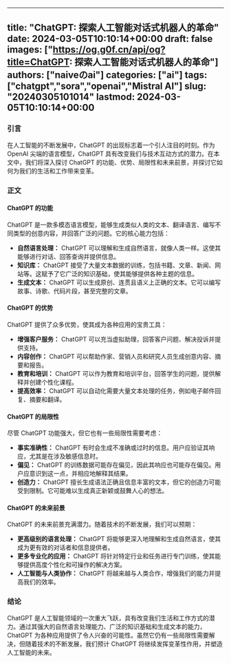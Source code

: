 
---
title: "ChatGPT: 探索人工智能对话式机器人的革命"
date: 2024-03-05T10:10:14+00:00
draft: false
images: ["https://og.g0f.cn/api/og?title=ChatGPT: 探索人工智能对话式机器人的革命"]
authors: ["naiveのai"]
categories: ["ai"]
tags: ["chatgpt","sora","openai","Mistral AI"]
slug: "20240305101014"
lastmod: 2024-03-05T10:10:14+00:00
---
### 引言

在人工智能的不断发展中，ChatGPT 的出现标志着一个引人注目的时刻。作为 OpenAI 尖端的语言模型，ChatGPT 具有改变我们与技术互动方式的潜力。在本文中，我们将深入探讨 ChatGPT 的功能、优势、局限性和未来前景，并探讨它如何为我们的生活和工作带来变革。

### 正文

#### ChatGPT 的功能

ChatGPT 是一款多模态语言模型，能够生成类似人类的文本、翻译语言、编写不同类型的创意内容，并回答广泛的问题。它的核心能力包括：

- **自然语言处理：** ChatGPT 可以理解和生成自然语言，就像人类一样。这使其能够进行对话、回答查询并提供信息。
- **知识库：** ChatGPT 接受了大量文本数据的训练，包括书籍、文章、新闻、网站等。这赋予了它广泛的知识基础，使其能够提供各种主题的信息。
- **生成文本：** ChatGPT 可以生成原创、连贯且语义上正确的文本。它可以编写故事、诗歌、代码片段，甚至完整的文章。

#### ChatGPT 的优势

ChatGPT 提供了众多优势，使其成为各种应用的宝贵工具：

- **增强客户服务：** ChatGPT 可以充当虚拟助理，回答客户问题、解决投诉并提供支持。
- **内容创作：** ChatGPT 可以帮助作家、营销人员和研究人员生成创意内容、摘要和报告。
- **教育和培训：** ChatGPT 可以作为教育和培训平台，回答学生的问题，提供解释并创建个性化课程。
- **提高效率：** ChatGPT 可以自动化需要大量文本处理的任务，例如电子邮件回复、摘要和翻译。

#### ChatGPT 的局限性

尽管 ChatGPT 功能强大，但它也有一些局限性需要考虑：

- **事实准确性：** ChatGPT 有时会生成不准确或过时的信息。用户应验证其响应，尤其是在涉及敏感信息时。
- **偏见：** ChatGPT 的训练数据可能存在偏见，因此其响应也可能存在偏见。用户应意识到这一点，并相应地解释其结果。
- **创造力：** ChatGPT 擅长生成语法正确且信息丰富的文本，但它的创造力可能受到限制。它可能难以生成真正新颖或鼓舞人心的想法。

#### ChatGPT 的未来前景

ChatGPT 的未来前景充满潜力。随着技术的不断发展，我们可以预期：

- **更高级别的语言处理：** ChatGPT 将能够更深入地理解和生成自然语言，使其成为更有效的对话者和信息提供者。
- **更多专业化的应用：** ChatGPT 将针对特定行业和任务进行专门训练，使其能够提供高度个性化和可操作的解决方案。
- **人工智能与人类协作：** ChatGPT 将越来越与人类合作，增强我们的能力并提高我们的效率。

### 结论

ChatGPT 是人工智能领域的一次重大飞跃，具有改变我们生活和工作方式的潜力。通过其强大的自然语言处理能力、广泛的知识基础和生成文本的能力，ChatGPT 为各种应用提供了令人兴奋的可能性。虽然它仍有一些局限性需要解决，但随着技术的不断发展，我们预计 ChatGPT 将继续发挥变革性作用，并塑造人工智能的未来。